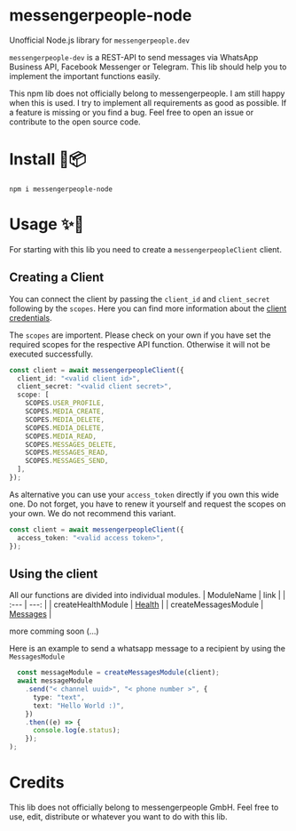 # messengerpeople-node

Unofficial Node.js library for `messengerpeople.dev`

`messengerpeople-dev` is a REST-API to send messages via WhatsApp Business API, Facebook Messenger or Telegram. This lib should help you to implement the important functions easily.

This npm lib does not officially belong to messengerpeople. I am still happy when this is used. I try to implement all requirements as good as possible. If a feature is missing or you find a bug. Feel free to open an issue or contribute to the open source code.

# Install :star2::package:

```
npm i messengerpeople-node
```

# Usage :sparkles::rocket:

For starting with this lib you need to create a `messengerpeopleClient` client.

## Creating a Client

You can connect the client by passing the `client_id` and `client_secret` following by the `scopes`.
Here you can find more information about the [client credentials](https://api.messengerpeople.dev/docs/authentication).

The `scopes` are importent. Please check on your own if you have set the required scopes for the respective API function. Otherwise it will not be executed successfully.

```ts
const client = await messengerpeopleClient({
  client_id: "<valid client id>",
  client_secret: "<valid client secret>",
  scope: [
    SCOPES.USER_PROFILE,
    SCOPES.MEDIA_CREATE,
    SCOPES.MEDIA_DELETE,
    SCOPES.MEDIA_DELETE,
    SCOPES.MEDIA_READ,
    SCOPES.MESSAGES_DELETE,
    SCOPES.MESSAGES_READ,
    SCOPES.MESSAGES_SEND,
  ],
});
```

As alternative you can use your `access_token` directly if you own this wide one. Do not forget, you have to renew it yourself and request the scopes on your own. We do not recommend this variant.

```ts
const client = await messengerpeopleClient({
  access_token: "<valid access token>",
});
```

## Using the client

All our functions are divided into individual modules.
| ModuleName | link |
| :--- | ---: |
| createHealthModule | [Health](https://api.messengerpeople.dev/docs/resource/health) |
| createMessagesModule | [Messages](https://api.messengerpeople.dev/docs/resource/messages) |

more comming soon (...)

Here is an example to send a whatsapp message to a recipient by using the `MessagesModule`

```ts
  const messageModule = createMessagesModule(client);
  await messageModule
    .send("< channel uuid>", "< phone number >", {
      type: "text",
      text: "Hello World :)",
    })
    .then((e) => {
      console.log(e.status);
    });
);
```

# Credits

This lib does not officially belong to messengerpeople GmbH.
Feel free to use, edit, distribute or whatever you want to do with this lib.
